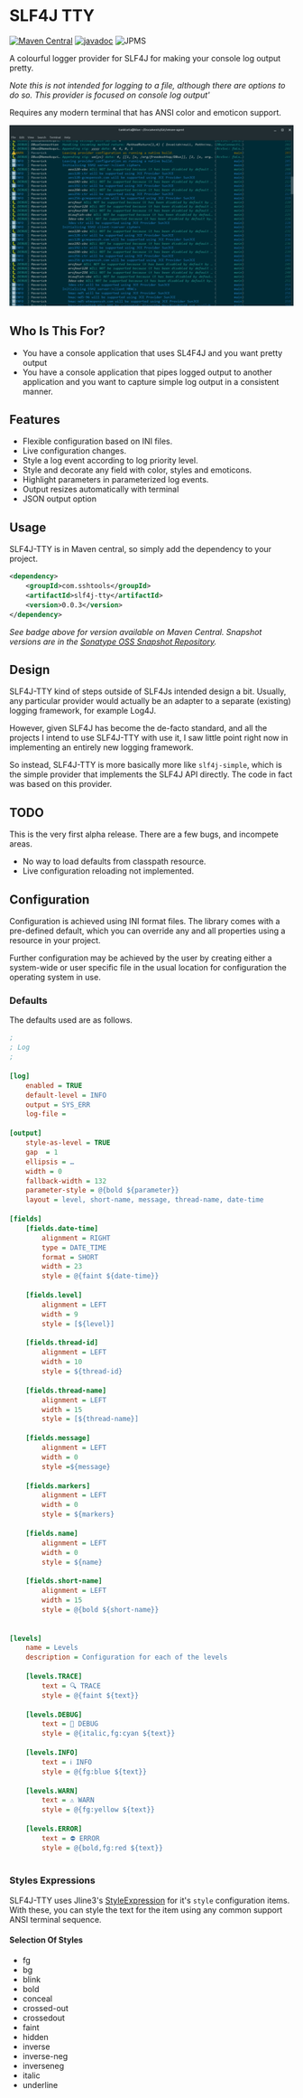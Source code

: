 # SLF4J TTY

[![Maven Central](https://maven-badges.herokuapp.com/maven-central/com.sshtools/slf4j-tty/badge.svg)](https://maven-badges.herokuapp.com/maven-central/com.sshtools/slf4j-tty)
[![javadoc](https://javadoc.io/badge2/com.sshtools/slf4j-tty/javadoc.svg)](https://javadoc.io/doc/com.sshtools/slf4j-tty)
![JPMS](https://img.shields.io/badge/JPMS-com.sshtools.slf4jtty-purple) 

A colourful logger provider for SLF4J for making your console log output pretty.

*Note this is not intended for logging to a file, although there are options to do so. This provider is focused on console log output'*

Requires any modern terminal that has ANSI color and emoticon support.

![SLF4J-TTY](src/web/screenshot.png)

## Who Is This For?

 * You have a console application that uses SL4F4J and you want pretty output
 * You have a console application that pipes logged output to another application and you want to capture simple log output in a consistent manner.

## Features

 * Flexible configuration based on INI files.
 * Live configuration changes.
 * Style a log event according to log priority level.
 * Style and decorate any field with color, styles and emoticons.
 * Highlight parameters in parameterized log events.
 * Output resizes automatically with terminal
 * JSON output option
 
## Usage

SLF4J-TTY is in Maven central, so simply add the dependency to your project. 

```xml
<dependency>
    <groupId>com.sshtools</groupId>
    <artifactId>slf4j-tty</artifactId>
    <version>0.0.3</version>
</dependency>
```

_See badge above for version available on Maven Central. Snapshot versions are in the [Sonatype OSS Snapshot Repository](https://oss.sonatype.org/content/repositories/snapshots/)._
 
## Design

SLF4J-TTY kind of steps outside of SLF4Js intended design a bit. Usually, any particular provider would actually be an adapter to a separate (existing) logging framework, for example Log4J.

However, given SLF4J has become the de-facto standard, and all the projects I intend to use SLF4J-TTY with use it, I saw little point right now in implementing an entirely new logging framework.

So instead, SLF4J-TTY is more basically more like `slf4j-simple`, which is the simple provider that implements the SLF4J API directly. The code in fact was based on this provider.

## TODO

This is the very first alpha release. There are a few bugs, and incompete areas.
 
 * No way to load defaults from classpath resource.
 * Live configuration reloading not implemented. 

## Configuration

Configuration is achieved using INI format files. The library comes with a pre-defined default, which you can override any and all properties using a resource in your project. 

Further configuration may be achieved by the user by creating either a system-wide or user specific file in the usual location for configuration the operating system in use.

### Defaults

The defaults used are as follows. 

```ini
;
; Log
;

[log]
	enabled = TRUE
	default-level = INFO
	output = SYS_ERR
	log-file = 
	
[output]
	style-as-level = TRUE
	gap  = 1
	ellipsis = …
	width = 0
	fallback-width = 132
	parameter-style = @{bold ${parameter}}
	layout = level, short-name, message, thread-name, date-time 
		
[fields]
	[fields.date-time]
		alignment = RIGHT
		type = DATE_TIME
		format = SHORT
		width = 23
		style = @{faint ${date-time}}
	
	[fields.level]
		alignment = LEFT
		width = 9
		style = [${level}]
	
	[fields.thread-id]
		alignment = LEFT
		width = 10
		style = ${thread-id}
	
	[fields.thread-name]
		alignment = LEFT
		width = 15
		style = [${thread-name}]
	
	[fields.message]
		alignment = LEFT
		width = 0
		style =${message}
	
	[fields.markers]
		alignment = LEFT
		width = 0
		style = ${markers}
	
	[fields.name]
		alignment = LEFT
		width = 0
		style = ${name}
	
	[fields.short-name]
		alignment = LEFT
		width = 15
		style = @{bold ${short-name}}
		

[levels]
	name = Levels
	description = Configuration for each of the levels
	
	[levels.TRACE]
		text = 🔍 TRACE
		style = @{faint ${text}}
		
	[levels.DEBUG]
		text = 🐛 DEBUG
		style = @{italic,fg:cyan ${text}}
		
	[levels.INFO]
		text = ℹ️ INFO
		style = @{fg:blue ${text}}
			
	[levels.WARN]
		text = ⚠️ WARN
		style = @{fg:yellow ${text}}
		
	[levels.ERROR] 
		text = ⛔ ERROR
		style = @{bold,fg:red ${text}}
		
```

### Styles Expressions

SLF4J-TTY uses Jline3's [StyleExpression](https://www.javadoc.io/doc/org.jline/jline/3.23.0/org/jline/style/StyleExpression.html) for it's `style` configuration items. With these, you can style the text for the item using any common support ANSI terminal sequence.

#### Selection Of Styles

 * fg
 * bg
 * blink
 * bold
 * conceal
 * crossed-out
 * crossedout
 * faint
 * hidden
 * inverse
 * inverse-neg
 * inverseneg
 * italic
 * underline